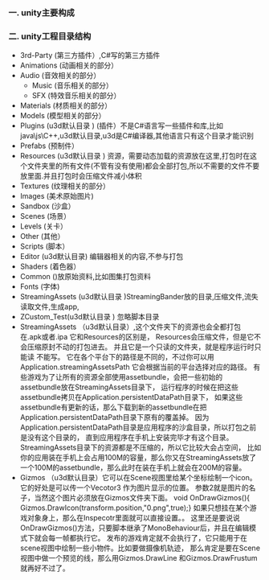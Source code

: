 ### 一. unity主要构成


### 二. unity工程目录结构

* 3rd-Party (第三方插件）,C#写的第三方插件
* Animations (动画相关的部分）
* Audio (音效相关的部分）
    * Music (音乐相关的部分）
    * SFX (特效音乐相关的部分）
* Materials (材质相关的部分）
* Models (模型相关的部分）
* Plugins (u3d默认目录 ) (插件）不是C#语言写一些插件和库,比如java\js\C++,u3d默认目录,u3d是C#编译器,其他语言只有这个目录才能识别
* Prefabs (预制件）
* Resources (u3d默认目录 ) 资源，需要动态加载的资源放在这里,打包时在这个文件夹里的所有文件(不管有没有使用)都会全部打包,所以不需要的文件不要放里面.并且打包时会压缩文件减小体积
* Textures (纹理相关的部分）
* Images (美术原始图片)
* Sandbox (沙盒）
* Scenes (场景）
* Levels (关卡）
* Other (其他）
* Scripts (脚本）
* Editor (u3d默认目录) 编辑器相关的内容,不参与打包
* Shaders (着色器）
* Common ()放原始资料,比如图集打包资料
* Fonts (字体)
* StreamingAssets (u3d默认目录 )StreamingBander放的目录,压缩文件,流失读取文件,生成app,
* ZCustom_Test(u3d默认目录 ) 忽略脚本目录
* StreamingAssets （u3d默认目录）,这个文件夹下的资源也会全都打包在.apk或者.ipa 它和Resources的区别是，
                Resources会压缩文件，但是它不会压缩原封不动的打包进去。
                并且它是一个只读的文件夹，就是程序运行时只能读 不能写。
                它在各个平台下的路径是不同的，不过你可以用Application.streamingAssetsPath 它会根据当前的平台选择对应的路径。
                有些游戏为了让所有的资源全部使用assetbundle，会把一些初始的assetbundle放在StreamingAssets目录下，
                运行程序的时候在把这些assetbundle拷贝在Application.persistentDataPath目录下，
                如果这些assetbundle有更新的话，那么下载到新的assetbundle在把Application.persistentDataPath目录下原有的覆盖掉。
                因为Application.persistentDataPath目录是应用程序的沙盒目录，所以打包之前是没有这个目录的，
                直到应用程序在手机上安装完毕才有这个目录。StreamingAssets目录下的资源都是不压缩的，所以它比较大会占空间，
                比如你的应用装在手机上会占用100M的容量，那么你又在StreamingAssets放了一个100M的assetbundle，那么此时在装在手机上就会在200M的容量。
* Gizmos （u3d默认目录）它可以在Scene视图里给某个坐标绘制一个icon。它的好处是可以传一个Vecotor3 作为图片显示的位置。
            参数2就是图片的名子，当然这个图片必须放在Gizmos文件夹下面。
            void OnDrawGizmos(){ Gizmos.DrawIcon(transform.position,"0.png",true);}
            如果只想挂在某个游戏对象身上，那么在Inspecotr里面就可以直接设置。。
            这里还是要说说OnDrawGizmos()方法，只要脚本继承了MonoBehaviour后，并且在编辑模式下就会每一帧都执行它。
            发布的游戏肯定就不会执行了，它只能用于在scene视图中绘制一些小物件。比如要做摄像机轨迹，
            那么肯定是要在Scene视图中做一个预览的线，那么用Gizmos.DrawLine 和Gizmos.DrawFrustum就再好不过了。
